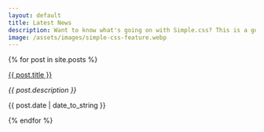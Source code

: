 ```yaml
---
layout: default
title: Latest News
description: Want to know what's going on with Simple.css? This is a good place to start.
image: /assets/images/simple-css-feature.webp
---
```


{% for post in site.posts %}
  <div class="blog-item">
    <a class="post-link" href="{{ post.url }}">{{ post.title }}</a>
    <p class="meta"><i>{{ post.description }}</i></p>
    <p class="meta">{{ post.date | date_to_string }}</p>
  </div>
{% endfor %}
